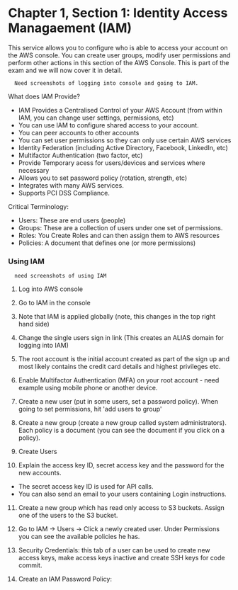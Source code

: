 # Chapter 1, Section 1: Identity Access Managaement (IAM)

This service allows you to configure who is able to access your account on the AWS console. You can create user groups, modify user permissions and perform other actions in this section of the AWS Console. This is part of the exam and we will now cover it in detail.

```
  Need screenshots of logging into console and going to IAM.
```

What does IAM Provide?

- IAM Provides a Centralised Control of your AWS Account (from within IAM, you can change user settings, permissions, etc)
- You can use IAM to configure shared access to your account.
- You can peer accounts to other accounts
- You can set user permissions so they can only use certain AWS services
- Identity Federation (including Active Directory, Facebook, LinkedIn, etc)
- Multifactor Authentication (two factor, etc)
- Provide Temporary acess for users/devices and services where necessary
- Allows you to set password policy (rotation, strength, etc)
- Integrates with many AWS services.
- Supports PCI DSS Compliance.

Critical Terminology:

- Users: These are end users (people)
- Groups: These are a collection of users under one set of permissions.
- Roles: You Create Roles and can then assign them to AWS resources
- Policies: A document that defines one (or more permissions)

### Using IAM

```
  need screenshots of using IAM
```

1) Log into AWS console

2) Go to IAM in the console

3) Note that IAM is applied globally (note, this changes in the top right hand side)

4) Change the single users sign in link (This creates an ALIAS domain for logging into IAM)

5) The root account is the initial account created as part of the sign up and most likely contains the credit card details and highest privileges etc.

6) Enable Multifactor Authentication (MFA) on your root account - need example using mobile phone or another device.

7) Create a new user (put in some users, set a password policy). When going to set permissions, hit 'add users to group'

8) Create a new group (create a new group called system administrators). Each policy is a document (you can see the document if you click on a policy).
9) Create Users

10) Explain the access key ID, secret access key and the password for the new accounts.
   - The secret access key ID is used for API calls.
   - You can also send an email to your users containing Login instructions.

11) Create a new group which has read only access to S3 buckets. Assign one of the users to the S3 bucket.

12) Go to IAM -> Users -> Click a newly created user. Under Permissions you can see the available policies he has.

13) Security Credentials: this tab of a user can be used to create new access keys, make access keys inactive and create SSH keys for code commit.

14) Create an IAM Password Policy: 
